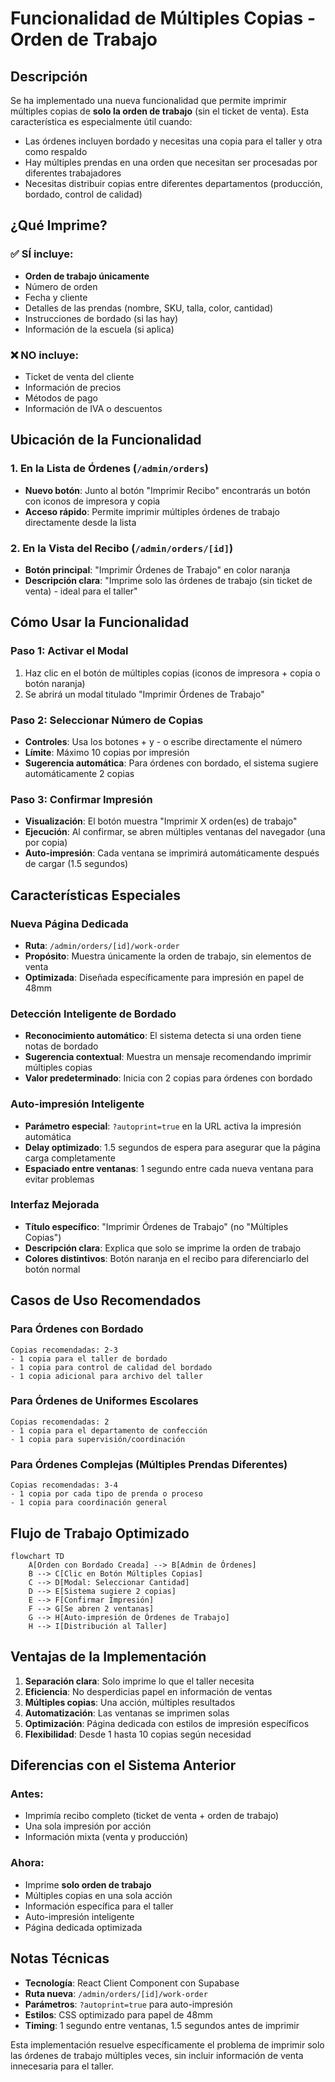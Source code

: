 # Funcionalidad de Múltiples Copias - Orden de Trabajo

## Descripción

Se ha implementado una nueva funcionalidad que permite imprimir múltiples copias de **solo la orden de trabajo** (sin el ticket de venta). Esta característica es especialmente útil cuando:

- Las órdenes incluyen bordado y necesitas una copia para el taller y otra como respaldo
- Hay múltiples prendas en una orden que necesitan ser procesadas por diferentes trabajadores
- Necesitas distribuir copias entre diferentes departamentos (producción, bordado, control de calidad)

## ¿Qué Imprime?

### ✅ SÍ incluye:
- **Orden de trabajo únicamente**
- Número de orden
- Fecha y cliente
- Detalles de las prendas (nombre, SKU, talla, color, cantidad)
- Instrucciones de bordado (si las hay)
- Información de la escuela (si aplica)

### ❌ NO incluye:
- Ticket de venta del cliente
- Información de precios
- Métodos de pago
- Información de IVA o descuentos

## Ubicación de la Funcionalidad

### 1. En la Lista de Órdenes (`/admin/orders`)
- **Nuevo botón**: Junto al botón "Imprimir Recibo" encontrarás un botón con iconos de impresora y copia
- **Acceso rápido**: Permite imprimir múltiples órdenes de trabajo directamente desde la lista

### 2. En la Vista del Recibo (`/admin/orders/[id]`)
- **Botón principal**: "Imprimir Órdenes de Trabajo" en color naranja
- **Descripción clara**: "Imprime solo las órdenes de trabajo (sin ticket de venta) - ideal para el taller"

## Cómo Usar la Funcionalidad

### Paso 1: Activar el Modal
1. Haz clic en el botón de múltiples copias (iconos de impresora + copia o botón naranja)
2. Se abrirá un modal titulado "Imprimir Órdenes de Trabajo"

### Paso 2: Seleccionar Número de Copias
- **Controles**: Usa los botones + y - o escribe directamente el número
- **Límite**: Máximo 10 copias por impresión
- **Sugerencia automática**: Para órdenes con bordado, el sistema sugiere automáticamente 2 copias

### Paso 3: Confirmar Impresión
- **Visualización**: El botón muestra "Imprimir X orden(es) de trabajo"
- **Ejecución**: Al confirmar, se abren múltiples ventanas del navegador (una por copia)
- **Auto-impresión**: Cada ventana se imprimirá automáticamente después de cargar (1.5 segundos)

## Características Especiales

### Nueva Página Dedicada
- **Ruta**: `/admin/orders/[id]/work-order`
- **Propósito**: Muestra únicamente la orden de trabajo, sin elementos de venta
- **Optimizada**: Diseñada específicamente para impresión en papel de 48mm

### Detección Inteligente de Bordado
- **Reconocimiento automático**: El sistema detecta si una orden tiene notas de bordado
- **Sugerencia contextual**: Muestra un mensaje recomendando imprimir múltiples copias
- **Valor predeterminado**: Inicia con 2 copias para órdenes con bordado

### Auto-impresión Inteligente
- **Parámetro especial**: `?autoprint=true` en la URL activa la impresión automática
- **Delay optimizado**: 1.5 segundos de espera para asegurar que la página carga completamente
- **Espaciado entre ventanas**: 1 segundo entre cada nueva ventana para evitar problemas

### Interfaz Mejorada
- **Título específico**: "Imprimir Órdenes de Trabajo" (no "Múltiples Copias")
- **Descripción clara**: Explica que solo se imprime la orden de trabajo
- **Colores distintivos**: Botón naranja en el recibo para diferenciarlo del botón normal

## Casos de Uso Recomendados

### Para Órdenes con Bordado
```
Copias recomendadas: 2-3
- 1 copia para el taller de bordado
- 1 copia para control de calidad del bordado
- 1 copia adicional para archivo del taller
```

### Para Órdenes de Uniformes Escolares
```
Copias recomendadas: 2
- 1 copia para el departamento de confección
- 1 copia para supervisión/coordinación
```

### Para Órdenes Complejas (Múltiples Prendas Diferentes)
```
Copias recomendadas: 3-4
- 1 copia por cada tipo de prenda o proceso
- 1 copia para coordinación general
```

## Flujo de Trabajo Optimizado

```mermaid
flowchart TD
    A[Orden con Bordado Creada] --> B[Admin de Órdenes]
    B --> C[Clic en Botón Múltiples Copias]
    C --> D[Modal: Seleccionar Cantidad]
    D --> E[Sistema sugiere 2 copias]
    E --> F[Confirmar Impresión]
    F --> G[Se abren 2 ventanas]
    G --> H[Auto-impresión de Órdenes de Trabajo]
    H --> I[Distribución al Taller]
```

## Ventajas de la Implementación

1. **Separación clara**: Solo imprime lo que el taller necesita
2. **Eficiencia**: No desperdicias papel en información de ventas
3. **Múltiples copias**: Una acción, múltiples resultados
4. **Automatización**: Las ventanas se imprimen solas
5. **Optimización**: Página dedicada con estilos de impresión específicos
6. **Flexibilidad**: Desde 1 hasta 10 copias según necesidad

## Diferencias con el Sistema Anterior

### Antes:
- Imprimía recibo completo (ticket de venta + orden de trabajo)
- Una sola impresión por acción
- Información mixta (venta y producción)

### Ahora:
- Imprime **solo orden de trabajo**
- Múltiples copias en una sola acción
- Información específica para el taller
- Auto-impresión inteligente
- Página dedicada optimizada

## Notas Técnicas

- **Tecnología**: React Client Component con Supabase
- **Ruta nueva**: `/admin/orders/[id]/work-order`
- **Parámetros**: `?autoprint=true` para auto-impresión
- **Estilos**: CSS optimizado para papel de 48mm
- **Timing**: 1 segundo entre ventanas, 1.5 segundos antes de imprimir

Esta implementación resuelve específicamente el problema de imprimir solo las órdenes de trabajo múltiples veces, sin incluir información de venta innecesaria para el taller.
